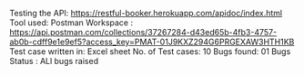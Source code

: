 Testing the API: https://restful-booker.herokuapp.com/apidoc/index.html
Tool used: Postman
Workspace : https://api.postman.com/collections/37267284-d43ed65b-4fb3-4757-ab0b-cdff9e1e9ef5?access_key=PMAT-01J9KXZ294G6PRGEXAW3HTH1KB
Test case written in: Excel sheet
No. of Test cases: 10
Bugs found: 01 
Bugs Status : ALl bugs raised

